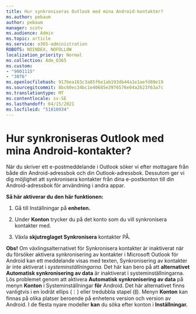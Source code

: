 ```yaml
---
title: Hur synkroniseras Outlook med mina Android-kontakter?
ms.author: pebaum
author: pebaum
manager: scotv
ms.audience: Admin
ms.topic: article
ms.service: o365-administration
ROBOTS: NOINDEX, NOFOLLOW
localization_priority: Normal
ms.collection: Adm_O365
ms.custom:
- "9001115"
- "3076"
ms.openlocfilehash: 917bea163c3a85f6e1ab193db44a1e1aefd80e19
ms.sourcegitcommit: 8bc60ec34bc1e40685e3976576e04a2623f63a7c
ms.translationtype: MT
ms.contentlocale: sv-SE
ms.lasthandoff: 04/15/2021
ms.locfileid: "51810934"
---
```

# <a name="how-does-outlook-sync-with-my-android-contacts"></a>Hur synkroniseras Outlook med mina Android-kontakter?

När du skriver ett e-postmeddelande i Outlook söker vi efter mottagare från både din Android-adressbok och din Outlook-adressbok. Dessutom ger vi dig möjlighet att synkronisera kontakter från dina e-postkonton till din Android-adressbok för användning i andra appar. 
 
**Så här aktiverar du den här funktionen:**
 
1. Gå till Inställningar på **enheten.**

2. Under **Konton** trycker du på det konto som du vill synkronisera kontakter med.

3. Växla **skjutreglaget Synkronisera** kontakter PÅ.
 
**Obs!** Om växlingsalternativet för Synkronisera kontakter är inaktiverat när  du försöker aktivera synkronisering av kontakter i Microsoft Outlook för Android kan ett meddelande visas med texten, Synkronisering av kontakter är inte aktiverat i *systeminställningarna.* Det här kan bero på att **alternativet Automatisk synkronisering av data** är inaktiverat i systeminställningarna. Lös problemet genom att aktivera  **Automatisk synkronisering av data** på menyn  **Konton** i Systeminställningar  **för** Android. Det här alternativet finns vanligtvis i en lodrät ellips (⋮) eller tredubbla stapel (⫼). Menyn  **Konton** kan finnas på olika platser beroende på enhetens version och version av Android. I de flesta nyare modeller **kan** du söka efter konton i **Inställningar.**